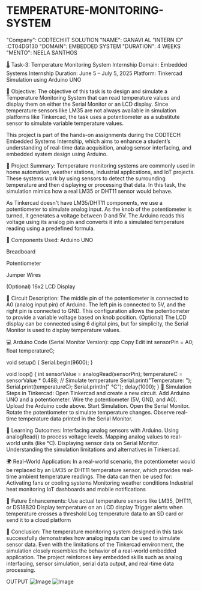 # TEMPERATURE-MONITORING-SYSTEM
"Company": CODTECH IT SOLUTION
"NAME": GANAVI AL
"INTERN ID" :CT04DG130
"DOMAIN": EMBEDDED SYSTEM
"DURATION": 4 WEEKS
"MENTO": NEELA SANTHOS

🌡️ Task-3: Temperature Monitoring System
Internship Domain: Embedded Systems
Internship Duration: June 5 – July 5, 2025
Platform: Tinkercad Simulation using Arduino UNO

📌 Objective:
The objective of this task is to design and simulate a Temperature Monitoring System that can read temperature values and display them on either the Serial Monitor or an LCD display. Since temperature sensors like LM35 are not always available in simulation platforms like Tinkercad, the task uses a potentiometer as a substitute sensor to simulate variable temperature values.

This project is part of the hands-on assignments during the CODTECH Embedded Systems Internship, which aims to enhance a student’s understanding of real-time data acquisition, analog sensor interfacing, and embedded system design using Arduino.

🧠 Project Summary:
Temperature monitoring systems are commonly used in home automation, weather stations, industrial applications, and IoT projects. These systems work by using sensors to detect the surrounding temperature and then displaying or processing that data. In this task, the simulation mimics how a real LM35 or DHT11 sensor would behave.

As Tinkercad doesn't have LM35/DHT11 components, we use a potentiometer to simulate analog input. As the knob of the potentiometer is turned, it generates a voltage between 0 and 5V. The Arduino reads this voltage using its analog pin and converts it into a simulated temperature reading using a predefined formula.

🧰 Components Used:
Arduino UNO

Breadboard

Potentiometer

Jumper Wires

(Optional) 16x2 LCD Display

🔌 Circuit Description:
The middle pin of the potentiometer is connected to A0 (analog input pin) of Arduino.
The left pin is connected to 5V, and the right pin is connected to GND.
This configuration allows the potentiometer to provide a variable voltage based on knob position.
(Optional) The LCD display can be connected using 6 digital pins, but for simplicity, the Serial Monitor is used to display temperature values.

💻 Arduino Code (Serial Monitor Version):
cpp
Copy
Edit
int sensorPin = A0;
float temperatureC;

void setup() {
  Serial.begin(9600);
}

void loop() {
  int sensorValue = analogRead(sensorPin);
  temperatureC = sensorValue * 0.488; // Simulate temperature
  Serial.print("Temperature: ");
  Serial.print(temperatureC);
  Serial.println(" °C");
  delay(1000);
}
🧪 Simulation Steps in Tinkercad:
Open Tinkercad and create a new circuit.
Add Arduino UNO and a potentiometer.
Wire the potentiometer (5V, GND, and A0).
Upload the Arduino code above.
Start Simulation.
Open the Serial Monitor.
Rotate the potentiometer to simulate temperature changes.
Observe real-time temperature data printed in the Serial Monitor.

🎯 Learning Outcomes:
Interfacing analog sensors with Arduino.
Using analogRead() to process voltage levels.
Mapping analog values to real-world units (like °C).
Displaying sensor data on Serial Monitor.
Understanding the simulation limitations and alternatives in Tinkercad.

🌍 Real-World Application:
In a real-world scenario, the potentiometer would be replaced by an LM35 or DHT11 temperature sensor, which provides real-time ambient temperature readings. The data can then be used for:
Activating fans or cooling systems
Monitoring weather conditions
Industrial heat monitoring
IoT dashboards and mobile notifications

🔮 Future Enhancements:
Use actual temperature sensors like LM35, DHT11, or DS18B20
Display temperature on an LCD display
Trigger alerts when temperature crosses a threshold
Log temperature data to an SD card or send it to a cloud platform

📝 Conclusion:
The temperature monitoring system designed in this task successfully demonstrates how analog inputs can be used to simulate sensor data. Even with the limitations of the Tinkercad environment, the simulation closely resembles the behavior of a real-world embedded application. The project reinforces key embedded skills such as analog interfacing, sensor simulation, serial data output, and real-time data processing.

OUTPUT
![Image](https://github.com/user-attachments/assets/c0dce602-6b30-43ca-bb1b-04e66a0ed2e2)
![Image](https://github.com/user-attachments/assets/59e82c28-258b-4f31-b53a-dc0051c5b88b)
